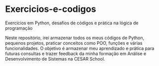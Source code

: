 # Exercicios-e-codigos

Exercicios em Python, desafios de códigos e prática na lógica de programação

Neste repositório, irei armazenar todos os meus códigos de Python, pequenos projetos, praticar conceitos como POO, funções e várias funcionalidades.
O objetivo é armazenar meu aprendizado e prática para futuras consultas e trazer feedback da minha formação em Análise e Desenvolvimento de Sistemas na CESAR School.

